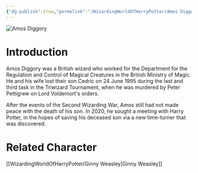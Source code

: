 ```yaml
---
{"dg-publish":true,"permalink":"/WizardingWorldOfHarryPotter/Amos Diggory/","dgPassFrontmatter":true,"created":"","updated":""}
---
```


![Amos Diggory](http://rxbg5ysja.bkt.gdipper.com/Amos_Diggory.png)
# Introduction
Amos Diggory was a British wizard who worked for the Department for the Regulation and Control of Magical Creatures in the British Ministry of Magic. He and his wife lost their son Cedric on 24 June 1995 during the last and third task in the Triwizard Tournament, when he was murdered by Peter Pettigrew on Lord Voldemort's orders.

After the events of the Second Wizarding War, Amos still had not made peace with the death of his son. In 2020, he sought a meeting with Harry Potter, in the hopes of saving his deceased son via a new time-turner that was discovered.

# Related Character
[[WizardingWorldOfHarryPotter/Ginny Weasley\|Ginny Weasley]]
